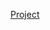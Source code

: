 <script>
    import { browser } from '$app/environment';

    // some cache issue or something causes this (/project & /show) to not render as it should!
    // only when the page is at one of those paths for some reason
    if (browser) {
        window.location = "project-list"
    }
</script>

[Project](./project-list)

